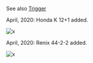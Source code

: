 
See also [Trigger](Trigger)

April, 2020: Honda K 12+1 added.

![x](https://rusefi.com/images/triggers/trigger_46.png)

April, 2020: Renix 44-2-2 added.

![x](https://rusefi.com/images/triggers/trigger_44.png) 